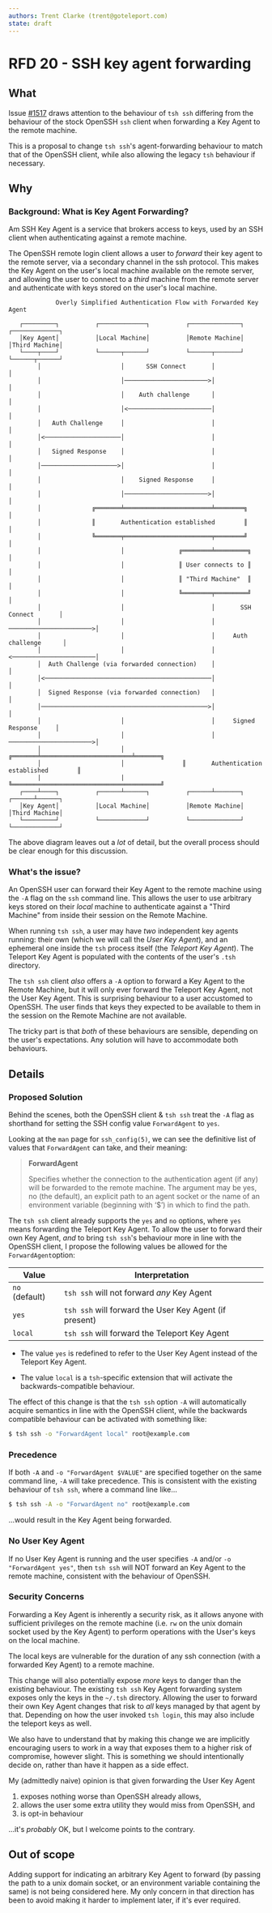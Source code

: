```yaml
---
authors: Trent Clarke (trent@goteleport.com)
state: draft
---
```


# RFD 20 - SSH key agent forwarding

## What

Issue [#1517](https://github.com/gravitational/teleport/issues/1517) draws 
attention to the behaviour of `tsh ssh` differing from the behaviour of the
stock OpenSSH `ssh` client when forwarding a Key Agent to the remote machine. 

This is a proposal to change `tsh ssh`'s agent-forwarding behaviour to match
that of the OpenSSH client, while also allowing the legacy `tsh` behaviour if
necessary.

## Why

### Background: What is Key Agent Forwarding?

Am SSH Key Agent is a service that brokers access to keys, used by an SSH client
when authenticating against a remote machine.

The OpenSSH remote login client allows a user to _forward_ their key agent to 
the remote server, via a secondary channel in the ssh protocol. This makes the Key 
Agent on the user's local machine available on the remote server, and allowing the 
user to connect to a _third_ machine from the remote server and authenticate 
with keys stored on the user's local machine.

```
             Overly Simplified Authentication Flow with Forwarded Key Agent
                                                                                           
   ┌─────────┐          ┌─────────────┐          ┌──────────────┐          ┌─────────────┐ 
   │Key Agent│          │Local Machine│          │Remote Machine│          │Third Machine│ 
   └────┬────┘          └──────┬──────┘          └──────┬───────┘          └──────┬──────┘ 
        │                      │      SSH Connect       │                         │        
        │                      │───────────────────────>│                         │        
        │                      │    Auth challenge      │                         │        
        │                      │<───────────────────────│                         │        
        │   Auth Challenge     │                        │                         │        
        │<─────────────────────│                        │                         │        
        │   Signed Response    │                        │                         │        
        │─────────────────────>│                        │                         │        
        │                      │    Signed Response     │                         │        
        │                      │───────────────────────>│                         │        
        │              ╔═══════╧════════════════════════╧════════╗                │        
        │              ║       Authentication established        ║                │        
        │              ╚═══════╤════════════════════════╤════════╝                │        
        │                      │               ╔════════╧═════════╗               │        
        │                      │               ║ User connects to ║               │        
        │                      │               ║ "Third Machine"  ║               │        
        │                      │               ╚════════╤═════════╝               │        
        │                      │                        │       SSH Connect       │        
        │                      │                        │ ───────────────────────>│        
        │                      │                        │     Auth challenge      │        
        │                      │                        │ <───────────────────────│        
        │  Auth Challenge (via forwarded connection)    │                         │        
        │<──────────────────────────────────────────────│                         │        
        │  Signed Response (via forwarded connection)   │                         │        
        │──────────────────────────────────────────────>│                         │        
        │                      │                        │     Signed Response     │        
        │                      │                        │ ───────────────────────>│        
        │                      │                ╔═══════╧═════════════════════════╧═══════╗
        │                      │                ║       Authentication established        ║
        |                      |                ╚═════════════════════════════════════════╝
   ┌────┴────┐          ┌──────┴──────┐          ┌──────┴───────┐          ┌──────┴──────┐ 
   │Key Agent│          │Local Machine│          │Remote Machine│          │Third Machine│ 
   └─────────┘          └─────────────┘          └──────────────┘          └─────────────┘ 
```

The above diagram leaves out a _lot_ of detail, but the overall process should be clear 
enough for this discussion.

### What's the issue?

An OpenSSH user can forward their Key Agent to the remote machine using the `-A` flag on 
the `ssh` command line. This allows the user to use arbitrary keys stored on their _local_ 
machine to authenticate against a "Third Machine" from inside their session on the Remote
Machine.

When running `tsh ssh`, a user may have _two_ independent key agents running: their own 
(which we will call the _User Key Agent_), and an ephemeral one inside the `tsh` process 
itself (the _Teleport Key Agent_). The Teleport Key Agent is populated with the contents 
of the user's `.tsh` directory.

The `tsh ssh` client _also_ offers a `-A` option to forward a Key Agent to the Remote 
Machine, but it will only ever forward the Teleport Key Agent, not the User Key Agent.
This is surprising behaviour to a user accustomed to OpenSSH. The user finds that keys 
they expected to be available to them in the session on the Remote Machine are not 
available.

The tricky part is that _both_ of these behaviours are sensible, depending on the user's 
expectations. Any solution will have to accommodate both behaviours.

## Details

### Proposed Solution

Behind the scenes, both the OpenSSH client & `tsh ssh` treat the `-A` flag as shorthand 
for setting the SSH config value `ForwardAgent` to `yes`.

Looking at the `man` page for `ssh_config(5)`, we can see the definitive list of values 
that `ForwardAgent` can take, and their meaning:

> **ForwardAgent**
>
>   Specifies whether the connection to the authentication agent (if any) will be forwarded 
>   to the remote machine.  The argument may be yes, no (the default), an explicit path to
>   an agent socket or the name of an environment variable (beginning with ‘$’) in which to 
>   find the path.

The `tsh ssh` client already supports the `yes` and `no` options, where `yes` means 
forwarding the Teleport Key Agent. To allow the user to forward their own Key Agent, _and_ 
to bring `tsh ssh`'s behaviour more in line with the OpenSSH client, I propose the following
values be allowed for the `ForwardAgent`option:


| Value          | Interpretation                                          |
|----------------|---------------------------------------------------------|
| `no` (default) | `tsh ssh` will not forward _any_ Key Agent              |
| `yes`          | `tsh ssh` will forward the User Key Agent (if present)  |
| `local`        | `tsh ssh` will forward the Teleport Key Agent           |


* The value `yes` is redefined to refer to the User Key Agent instead of 
  the Teleport Key Agent.

* The value `local` is a `tsh`-specific extension that will activate the 
  backwards-compatible behaviour. 

The effect of this change is that the `tsh ssh` option `-A` will automatically acquire 
semantics in line with the OpenSSH client, while the backwards compatible behaviour can be 
activated with something like:

```bash
$ tsh ssh -o "ForwardAgent local" root@example.com
```

### Precedence

If both `-A` and `-o "ForwardAgent $VALUE"` are specified together on the same command line, `-A`
will take precedence. This is consistent with the existing behaviour of `tsh ssh`, where a 
command line like... 
```bash
$ tsh ssh -A -o "ForwardAgent no" root@example.com
```
...would result in the Key Agent being forwarded.


### No User Key Agent

If no User Key Agent is running and the user specifies `-A` and/or `-o "ForwardAgent yes"`, then 
`tsh ssh` will NOT forward an Key Agent to the remote machine, consistent with the behaviour of
OpenSSH.

### Security Concerns

Forwarding a Key Agent is inherently a security risk, as it allows anyone with sufficient 
privileges on the remote machine (i.e. `rw` on the unix domain socket used by the Key Agent) to
perform operations with the User's keys on the local machine. 

The local keys are vulnerable for the duration of any ssh connection (with a forwarded Key Agent) 
to a remote machine.

This change will also potentially expose _more_ keys to danger than the existing behaviour. The 
existing `tsh ssh` Key Agent forwarding system exposes only the keys in the `~/.tsh` directory.
Allowing the user to forward their own Key Agent changes that risk to _all_ keys managed by that 
agent by that. Depending on how the user invoked `tsh login`, this may also include the teleport
keys as well.

We also have to understand that by making this change we are implicitly encouraging users to work
in a way that exposes them to a higher risk of compromise, however slight. This is something 
we should intentionally decide on, rather than have it happen as a side effect.

My (admittedly naive) opinion is that given forwarding the User Key Agent

 1. exposes nothing worse than OpenSSH already allows,
 2. allows the user some extra utility they would miss from OpenSSH, and
 3. is opt-in behaviour

...it's _probably_ OK, but I welcome points to the contrary.

## Out of scope

Adding support for indicating an arbitrary Key Agent to forward (by passing the path to a unix 
domain socket, or an environment variable containing the same) is not being considered here. 
My only concern in that direction has been to avoid making it harder to implement later,
if it's ever required.
